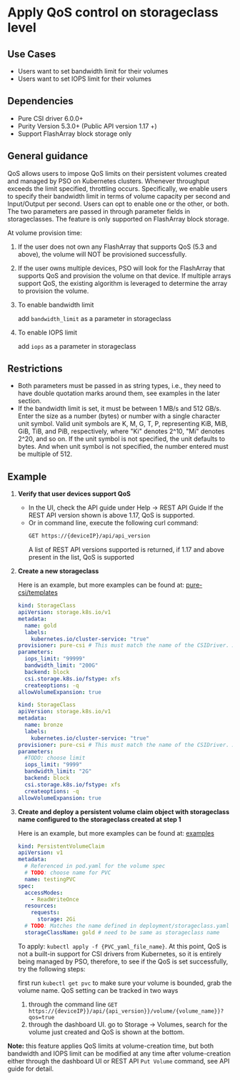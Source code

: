 # Apply QoS control on storageclass level

## Use Cases
- Users want to set bandwidth limit for their volumes
- Users want to set IOPS limit for their volumes

## Dependencies
* Pure CSI driver 6.0.0+ 
* Purity Version 5.3.0+ (Public API version 1.17 +)
* Support FlashArray block storage only

## General guidance
QoS allows users to impose QoS limits on their persistent volumes created and managed by PSO on Kubernetes clusters. Whenever throughput exceeds the limit specified, throttling occurs. Specifically, we enable users to specify their bandwidth limit in terms of volume capacity per second and Input/Output per second. Users can opt to enable one or the other, or both. The two parameters are passed in through parameter fields in storageclasses. The feature is only supported on FlashArray block storage. 

At volume provision time:
1. If the user does not own any FlashArray that supports QoS (5.3 and above), the volume will NOT be provisioned successfully. 
2. If the user owns multiple devices, PSO will look for the FlashArray that supports QoS and provision the volume on that device. If multiple arrays support QoS, the existing algorithm is leveraged to determine the array to provision the volume. 
3. To enable bandwidth limit

    add `bandwidth_limit` as a parameter in storageclass

4. To enable IOPS limit

    add `iops` as a parameter in storageclass

## Restrictions
* Both parameters must be passed in as string types, i.e., they need to have double quotation marks around them, see examples in the later section.
* If the bandwidth limit is set, it must be between 1 MB/s and 512 GB/s. Enter the size as a number (bytes) or number with a single character unit symbol. Valid unit symbols are K, M, G, T, P, representing KiB, MiB, GiB, TiB, and PiB, respectively, where "Ki" denotes 2^10, "Mi" denotes 2^20, and so on. If the unit symbol is not specified, the unit defaults to bytes. And when unit symbol is not specified, the number entered must be multiple of 512. 


 
## Example
1. **Verify that user devices support QoS**
    * In the UI, check the API guide under Help -> REST API Guide
If the REST API version shown is above 1.17, QoS is supported.
    * Or in command line, execute the following curl command:
        ```bash
        GET https://{deviceIP}/api/api_version
        ```
        A list of REST API versions supported is returned, if 1.17 and above present in the list, QoS is supported

2. **Create a new storageclass**

    Here is an example, but more examples can be found at: [pure-csi/templates](../pure-csi/templates)
    ```yaml
    kind: StorageClass
    apiVersion: storage.k8s.io/v1
    metadata:
      name: gold
      labels:
        kubernetes.io/cluster-service: "true"
    provisioner: pure-csi # This must match the name of the CSIDriver. And the name of the CSI plugin from the RPC 'GetPluginInfo'
    parameters:
      iops_limit: "99999"
      bandwidth_limit: "200G"
      backend: block
      csi.storage.k8s.io/fstype: xfs
      createoptions: -q
    allowVolumeExpansion: true
    ```

    ```yaml
    kind: StorageClass
    apiVersion: storage.k8s.io/v1
    metadata:
      name: bronze
      labels:
        kubernetes.io/cluster-service: "true"
    provisioner: pure-csi # This must match the name of the CSIDriver. And the name of the CSI plugin from the RPC 'GetPluginInfo'
    parameters:
      #TODO: choose limit
      iops_limit: "9999"
      bandwidth_limit: "2G"
      backend: block
      csi.storage.k8s.io/fstype: xfs
      createoptions: -q
    allowVolumeExpansion: true
    ```

3. **Create and deploy a persistent volume claim object with storageclass name configured to the storageclass created at step 1**

   Here is an example, but more examples can be found at: [examples](./examples)

    ```yaml
    kind: PersistentVolumeClaim
    apiVersion: v1
    metadata:
      # Referenced in pod.yaml for the volume spec
      # TODO: choose name for PVC
      name: testingPVC
    spec:
      accessModes:
        - ReadWriteOnce
      resources:
        requests:
          storage: 2Gi
      # TODO: Matches the name defined in deployment/storageclass.yaml
      storageClassName: gold # need to be same as storageclass name
    ```

    To apply:
        ```
        kubectl apply -f {PVC_yaml_file_name}
        ```. At this point, QoS is not a built-in support for CSI drivers from Kubernetes, so it is entirely being managed by PSO, therefore, to see if the QoS is set successfully, try the following steps:
    
    first run ```kubectl get pvc``` to make sure your volume is bounded, grab the volume name. QoS setting can be tracked in two ways
    1. through the command line
            ```
            GET https://{deviceIP}}/api/{api_version}}/volume/{volume_name}}?qos=true
            ```
    2. through the dashboard UI. 
    go to Storage -> Volumes, search for the volume just created and QoS is shown at the bottom. 

**Note:** this feature applies QoS limits at volume-creation time, but both bandwidth and IOPS limit can be modified at any time after volume-creation either through the dashboard UI or REST API ```Put Volume``` command, see API guide for detail.




